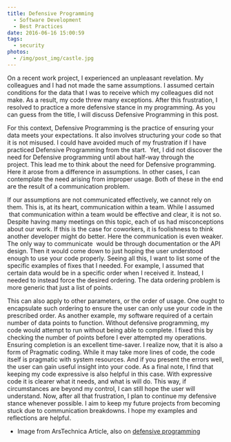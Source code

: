 ```yaml
---
title: Defensive Programming
  - Software Development
  - Best Practices
date: 2016-06-16 15:00:59
tags:
  - security
photos: 
  - /img/post_img/castle.jpg
---
```


On a recent work project, I experienced an unpleasant revelation. My colleagues and I had not made the same assumptions. I assumed certain conditions for the data that I was to receive which my colleagues did not make. As a result, my code threw many exceptions. After this frustration, I resolved to practice a more defensive stance in my programming. As you can guess from the title, I will discuss Defensive Programming in this post. 

For this context, Defensive Programming is the practice of ensuring your data meets your expectations. It also involves structuring your code so that it is not misused. I could have avoided much of my frustration if I have practiced Defensive Programming from the start.  Yet, I did not discover the need for Defensive programming until about half-way through the project. This lead me to think about the need for Defensive programming. Here it arose from a difference in assumptions. In other cases, I can contemplate the need arising from improper usage. Both of these in the end are the result of a communication problem.

If our assumptions are not communicated effectively, we cannot rely on them. This is, at its heart, communication within a team. While I assumed  that communication within a team would be effective and clear, it is not so. Despite having many meetings on this topic, each of us had misconceptions about our work. If this is the case for coworkers, it is foolishness to think another developer might do better. Here the communication is even weaker. The only way to communicate  would be through documentation or the API design. Then it would come down to just hoping the user understood enough to use your code properly. Seeing all this, I want to list some of the specific examples of fixes that I needed. For example, I assumed that certain data would be in a specific order when I received it. Instead, I needed to instead force the desired ordering. The data ordering problem is more generic that just a list of points. 

This can also apply to other parameters, or the order of usage. One ought to encapsulate such ordering to ensure the user can only use your code in the prescribed order. As another example, my software required of a certain number of data points to function. Without defensive programming, my code would attempt to run without being able to complete. I fixed this by checking the number of points before I ever attempted my operations. Ensuring completion is an excellent time-saver. I realize now, that it is also a form of Pragmatic coding. While it may take more lines of code, the code itself is pragmatic with system resources. And if you present the errors well, the user can gain useful insight into your code. As a final note, I find that keeping my code expressive is also helpful in this case. With expressive code it is clearer what it needs, and what is will do. This way, if circumstances are beyond my control, I can still hope the user will understand. Now, after all that frustration, I plan to continue my defensive stance whenever possible. I aim to keep my future projects from becoming stuck due to communication breakdowns. I hope my examples and reflections are helpful. 

- Image from ArsTechnica Article, also on [defensive programming](http://arstechnica.com/information-technology/2014/03/why-follow-defensive-programming-best-practice-when-code-will-never-be-public/)
